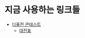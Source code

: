 # 지금 사용하는 링크들

- [디퓨전 콘테스트](https://drive.google.com/drive/folders/12mZL_IdYFLsuCPQbUNHwdwd7NSQJiip2?usp=share_link)
    - [대진표](https://www.figma.com/file/bZKanyDyBDUxqsd03G3aUX/Diffusion-Contest?type=whiteboard&node-id=0%3A1&t=64L6eqMYyg5rbIC5-1)